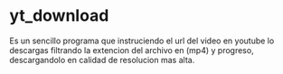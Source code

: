 # yt_download

Es un sencillo programa que instruciendo el url del video en youtube lo descargas filtrando la extencion del archivo en (mp4) y progreso,
descargandolo en calidad de resolucion mas alta.
